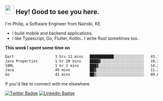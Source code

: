 <h2><img src="https://slackmojis.com/emojis/3643-cool-doge/download" width="30"/> Hey! Good to see you here.</h2>

<p>I'm Philip, a Software Engineer from Nairobi, KE. 

- I build mobile and backend applications.
- I like Typescript, Go, Flutter, Kotlin.. I write Rust sometimes too..</p>

**This week I spent some time on**
<!--START_SECTION:waka-->

```txt
Dart                   3 hrs 12 mins   ███████████░░░░░░░░░░░░░░   43.74 %
Java Properties        1 hr 20 mins    ████▓░░░░░░░░░░░░░░░░░░░░   18.21 %
YAML                   1 hr 2 mins     ███▓░░░░░░░░░░░░░░░░░░░░░   14.25 %
Java                   49 mins         ██▓░░░░░░░░░░░░░░░░░░░░░░   11.29 %
Go                     42 mins         ██▒░░░░░░░░░░░░░░░░░░░░░░   09.69 %
```

<!--END_SECTION:waka-->

If you'd like to connect with me elsewhere

[![Twitter Badge](https://img.shields.io/badge/-Twitter-1ca0f1?style=flat-square&labelColor=1ca0f1&logo=twitter&logoColor=white&link=https://twitter.com/_diogorodrigues)](https://twitter.com/kimathiphil)  [![Linkedin Badge](https://img.shields.io/badge/-LinkedIn-blue?style=flat-square&logo=Linkedin&logoColor=white&link=https://www.linkedin.com/in/philip-kimathi-2604a9114/)](https://www.linkedin.com/in/philip-kimathi-2604a9114/)
